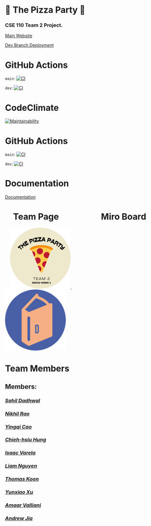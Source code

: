 # 🍕 **The Pizza Party** 🍕
### **CSE 110 Team 2 Project.**

[Main Website](https://cs-dictionary.netlify.app/)

[Dev Branch Deployment](https://dev--cs-dictionary.netlify.app/)

# GitHub Actions

`main`: [![CI](https://github.com/cse110-fa22-group2/team2-fa22-cse110/actions/workflows/ci.yml/badge.svg)](https://github.com/cse110-fa22-group2/team2-fa22-cse110/actions/workflows/ci.yml)

`dev`: [![CI](https://github.com/cse110-fa22-group2/team2-fa22-cse110/actions/workflows/ci.yml/badge.svg?branch=dev)](https://github.com/cse110-fa22-group2/team2-fa22-cse110/actions/workflows/ci.yml)

# CodeClimate

[![Maintainability](https://api.codeclimate.com/v1/badges/5709a82085e7d74cb6b1/maintainability)](https://codeclimate.com/github/cse110-fa22-group2/team2-fa22-cse110/maintainability)

# GitHub Actions

`main`: [![CI](https://github.com/cse110-fa22-group2/team2-fa22-cse110/actions/workflows/ci.yml/badge.svg)](https://github.com/cse110-fa22-group2/team2-fa22-cse110/actions/workflows/ci.yml)

`dev`: [![CI](https://github.com/cse110-fa22-group2/team2-fa22-cse110/actions/workflows/ci.yml/badge.svg?branch=dev)](https://github.com/cse110-fa22-group2/team2-fa22-cse110/actions/workflows/ci.yml)

# Documentation

[Documentation](https://cse110-fa22-group2.github.io/team2-fa22-cse110/out/index.html)



<!-- &nbsp; is the same as space " " -->
# **&nbsp; &nbsp; Team Page &nbsp; &nbsp; &nbsp; &nbsp; &nbsp; &nbsp; &nbsp; &nbsp; &nbsp; &nbsp; Miro Board**

&nbsp; &nbsp;
<a href="https://cse110-fa22-group2.github.io/team2-fa22-cse110/admin/team.html" target="_blank">
    <img src='./admin/images/THEPIZZAPARTY-circle.png' alt="drawing" width="200" title="Redirect to team page.">
</a> &nbsp; &nbsp; &nbsp; &nbsp; &nbsp; &nbsp; &nbsp; &nbsp; &nbsp; &nbsp; &nbsp;
<a href="https://miro.com/app/board/uXjVPJnCzps=/?share_link_id=992842944391" target="_blank">
    <img src='./admin/images/d_logo-circle.png' alt="drawing" width="200" title="Redirect to Miro Board Page.">
</a>

# Team Members

## Members:
### [*Sahil Dadhwal*](https://github.com/sahildadhwal)

### [*Nikhil Rao*](https://github.com/nikhilitis)

### [*Yingqi Cao*](https://ioeddk.github.io/Github-Pages/)

### [*Chieh-hsiu Hung*](https://github.com/Chieh0501)

### [*Isaac Varela*](https://github.com/compivar)

### [*Liam Nguyen*](https://github.com/taiokjk)

### [*Thomas Koon*](https://github.com/thomas-koon)

### [*Yunxiao Xu*](https://github.com/YunxiaoXu)

### [*Amaar Valliani*](https://github.com/Amaar-V)

### [*Andrew Jia*](https://github.com/AndrewJia)

